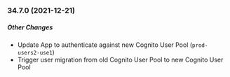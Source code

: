 ### 34.7.0 (2021-12-21)

##### Other Changes

* Update App to authenticate against new Cognito User Pool (`prod-users2-use1`)
* Trigger user migration from old Cognito User Pool to new Cognito User Pool
